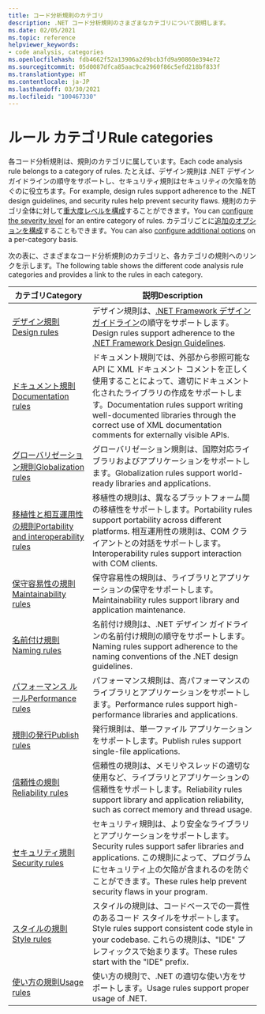 ```yaml
---
title: コード分析規則のカテゴリ
description: .NET コード分析規則のさまざまなカテゴリについて説明します。
ms.date: 02/05/2021
ms.topic: reference
helpviewer_keywords:
- code analysis, categories
ms.openlocfilehash: fdb4662f52a13906a2d9bcb3fd9a90860e394e72
ms.sourcegitcommit: 05d0087dfca85aac9ca2960f86c5efd218bf833f
ms.translationtype: HT
ms.contentlocale: ja-JP
ms.lasthandoff: 03/30/2021
ms.locfileid: "100467330"
---
```

# <a name="rule-categories"></a><span data-ttu-id="5dd22-103">ルール カテゴリ</span><span class="sxs-lookup"><span data-stu-id="5dd22-103">Rule categories</span></span>

<span data-ttu-id="5dd22-104">各コード分析規則は、規則のカテゴリに属しています。</span><span class="sxs-lookup"><span data-stu-id="5dd22-104">Each code analysis rule belongs to a category of rules.</span></span> <span data-ttu-id="5dd22-105">たとえば、デザイン規則は .NET デザイン ガイドラインの順守をサポートし、セキュリティ規則はセキュリティの欠陥を防ぐのに役立ちます。</span><span class="sxs-lookup"><span data-stu-id="5dd22-105">For example, design rules support adherence to the .NET design guidelines, and security rules help prevent security flaws.</span></span> <span data-ttu-id="5dd22-106">規則のカテゴリ全体に対して[重大度レベルを構成](configuration-options.md#scope)することができます。</span><span class="sxs-lookup"><span data-stu-id="5dd22-106">You can [configure the severity level](configuration-options.md#scope) for an entire category of rules.</span></span> <span data-ttu-id="5dd22-107">カテゴリごとに[追加のオプションを構成](code-quality-rule-options.md#category-of-rules)することもできます。</span><span class="sxs-lookup"><span data-stu-id="5dd22-107">You can also [configure additional options](code-quality-rule-options.md#category-of-rules) on a per-category basis.</span></span>

<span data-ttu-id="5dd22-108">次の表に、さまざまなコード分析規則のカテゴリと、各カテゴリの規則へのリンクを示します。</span><span class="sxs-lookup"><span data-stu-id="5dd22-108">The following table shows the different code analysis rule categories and provides a link to the rules in each category.</span></span>

| <span data-ttu-id="5dd22-109">カテゴリ</span><span class="sxs-lookup"><span data-stu-id="5dd22-109">Category</span></span> | <span data-ttu-id="5dd22-110">説明</span><span class="sxs-lookup"><span data-stu-id="5dd22-110">Description</span></span> |
| - | - |
| [<span data-ttu-id="5dd22-111">デザイン規則</span><span class="sxs-lookup"><span data-stu-id="5dd22-111">Design rules</span></span>](quality-rules/design-warnings.md) | <span data-ttu-id="5dd22-112">デザイン規則は、[.NET Framework デザイン ガイドライン](../../standard/design-guidelines/index.md)の順守をサポートします。</span><span class="sxs-lookup"><span data-stu-id="5dd22-112">Design rules support adherence to the [.NET Framework Design Guidelines](../../standard/design-guidelines/index.md).</span></span> |
| [<span data-ttu-id="5dd22-113">ドキュメント規則</span><span class="sxs-lookup"><span data-stu-id="5dd22-113">Documentation rules</span></span>](quality-rules/documentation-warnings.md) | <span data-ttu-id="5dd22-114">ドキュメント規則では、外部から参照可能な API に XML ドキュメント コメントを正しく使用することによって、適切にドキュメント化されたライブラリの作成をサポートします。</span><span class="sxs-lookup"><span data-stu-id="5dd22-114">Documentation rules support writing well-documented libraries through the correct use of XML documentation comments for externally visible APIs.</span></span> |
| [<span data-ttu-id="5dd22-115">グローバリゼーション規則</span><span class="sxs-lookup"><span data-stu-id="5dd22-115">Globalization rules</span></span>](quality-rules/globalization-warnings.md) | <span data-ttu-id="5dd22-116">グローバリゼーション規則は、国際対応ライブラリおよびアプリケーションをサポートします。</span><span class="sxs-lookup"><span data-stu-id="5dd22-116">Globalization rules support world-ready libraries and applications.</span></span> |
| [<span data-ttu-id="5dd22-117">移植性と相互運用性の規則</span><span class="sxs-lookup"><span data-stu-id="5dd22-117">Portability and interoperability rules</span></span>](quality-rules/interoperability-warnings.md) | <span data-ttu-id="5dd22-118">移植性の規則は、異なるプラットフォーム間の移植性をサポートします。</span><span class="sxs-lookup"><span data-stu-id="5dd22-118">Portability rules support portability across different platforms.</span></span> <span data-ttu-id="5dd22-119">相互運用性の規則は、COM クライアントとの対話をサポートします。</span><span class="sxs-lookup"><span data-stu-id="5dd22-119">Interoperability rules support interaction with COM clients.</span></span> |
| [<span data-ttu-id="5dd22-120">保守容易性の規則</span><span class="sxs-lookup"><span data-stu-id="5dd22-120">Maintainability rules</span></span>](quality-rules/maintainability-warnings.md) | <span data-ttu-id="5dd22-121">保守容易性の規則は、ライブラリとアプリケーションの保守をサポートします。</span><span class="sxs-lookup"><span data-stu-id="5dd22-121">Maintainability rules support library and application maintenance.</span></span> |
| [<span data-ttu-id="5dd22-122">名前付け規則</span><span class="sxs-lookup"><span data-stu-id="5dd22-122">Naming rules</span></span>](quality-rules/naming-warnings.md) | <span data-ttu-id="5dd22-123">名前付け規則は、.NET デザイン ガイドラインの名前付け規則の順守をサポートします。</span><span class="sxs-lookup"><span data-stu-id="5dd22-123">Naming rules support adherence to the naming conventions of the .NET design guidelines.</span></span> |
| [<span data-ttu-id="5dd22-124">パフォーマンス ルール</span><span class="sxs-lookup"><span data-stu-id="5dd22-124">Performance rules</span></span>](quality-rules/performance-warnings.md) | <span data-ttu-id="5dd22-125">パフォーマンス規則は、高パフォーマンスのライブラリとアプリケーションをサポートします。</span><span class="sxs-lookup"><span data-stu-id="5dd22-125">Performance rules support high-performance libraries and applications.</span></span> |
| [<span data-ttu-id="5dd22-126">規則の発行</span><span class="sxs-lookup"><span data-stu-id="5dd22-126">Publish rules</span></span>](quality-rules/publish-warnings.md) | <span data-ttu-id="5dd22-127">発行規則は、単一ファイル アプリケーションをサポートします。</span><span class="sxs-lookup"><span data-stu-id="5dd22-127">Publish rules support single-file applications.</span></span> |
| [<span data-ttu-id="5dd22-128">信頼性の規則</span><span class="sxs-lookup"><span data-stu-id="5dd22-128">Reliability rules</span></span>](quality-rules/reliability-warnings.md) | <span data-ttu-id="5dd22-129">信頼性の規則は、メモリやスレッドの適切な使用など、ライブラリとアプリケーションの信頼性をサポートします。</span><span class="sxs-lookup"><span data-stu-id="5dd22-129">Reliability rules support library and application reliability, such as correct memory and thread usage.</span></span> |
| [<span data-ttu-id="5dd22-130">セキュリティ規則</span><span class="sxs-lookup"><span data-stu-id="5dd22-130">Security rules</span></span>](quality-rules/security-warnings.md) | <span data-ttu-id="5dd22-131">セキュリティ規則は、より安全なライブラリとアプリケーションをサポートします。</span><span class="sxs-lookup"><span data-stu-id="5dd22-131">Security rules support safer libraries and applications.</span></span> <span data-ttu-id="5dd22-132">この規則によって、プログラムにセキュリティ上の欠陥が含まれるのを防ぐことができます。</span><span class="sxs-lookup"><span data-stu-id="5dd22-132">These rules help prevent security flaws in your program.</span></span> |
| [<span data-ttu-id="5dd22-133">スタイルの規則</span><span class="sxs-lookup"><span data-stu-id="5dd22-133">Style rules</span></span>](style-rules/index.md) | <span data-ttu-id="5dd22-134">スタイルの規則は、コードベースでの一貫性のあるコード スタイルをサポートします。</span><span class="sxs-lookup"><span data-stu-id="5dd22-134">Style rules support consistent code style in your codebase.</span></span> <span data-ttu-id="5dd22-135">これらの規則は、"IDE" プレフィックスで始まります。</span><span class="sxs-lookup"><span data-stu-id="5dd22-135">These rules start with the "IDE" prefix.</span></span> |
| [<span data-ttu-id="5dd22-136">使い方の規則</span><span class="sxs-lookup"><span data-stu-id="5dd22-136">Usage rules</span></span>](quality-rules/usage-warnings.md) | <span data-ttu-id="5dd22-137">使い方の規則で、.NET の適切な使い方をサポートします。</span><span class="sxs-lookup"><span data-stu-id="5dd22-137">Usage rules support proper usage of .NET.</span></span> |
